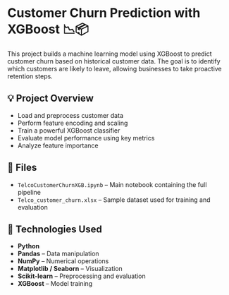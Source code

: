 # Customer Churn Prediction with XGBoost 📉📦

This project builds a machine learning model using XGBoost to predict customer churn based on historical customer data. The goal is to identify which customers are likely to leave, allowing businesses to take proactive retention steps.

## 💡 Project Overview

- Load and preprocess customer data
- Perform feature encoding and scaling
- Train a powerful XGBoost classifier
- Evaluate model performance using key metrics
- Analyze feature importance

## 📁 Files

- `TelcoCustomerChurnXGB.ipynb` – Main notebook containing the full pipeline
- `Telco_customer_churn.xlsx` – Sample dataset used for training and evaluation

## 🧪 Technologies Used

- **Python**
- **Pandas** – Data manipulation
- **NumPy** – Numerical operations
- **Matplotlib / Seaborn** – Visualization
- **Scikit-learn** – Preprocessing and evaluation
- **XGBoost** – Model training
